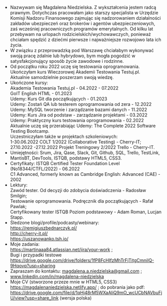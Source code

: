 - Nazwywam się Magdalena Niedzielska. Z wykształcenia jestem radcą prawnym. Dotychczas pracowałam jako starszy specjalista w Urzędzie Komisji Nadzoru Finansowego zajmując się nadzorowaniem działalności zakładów ubezpieczeń oraz brokerów i agentów ubezpieczeniowych, zaś wcześniej pracowniczych programów emerytalnych.
Od kilku lat przebywam na urlopach rodzicielskich/wychowawczych, ponieważ chciałam spędzić z dziećmi pierwsze i najważniejsze rozwojowo lata ich życia.
- W związku z przeprowadzką pod Warszawę chciałabym wykonywać swoją pracę zdalnie lub hybrydowo, bym mogła pogodzić w satysfakcjonujący sposób życie zawodowe i rodzinne.
- Od początku roku 2022 uczę się testowania oprogramowania.<br/> Ukończyłam kurs Wieczorowej Akademii Testowania Testuj.pl.<br/> Aktualnie samodzielnie poszerzam swoją wiedzę.
- Ukończone kursy: <br/>
Akademia Testowania Testuj.pl - 04.2022 - 07.2022<br/>
GoIT English HTML - 01.2023<br/>
Udemy: Kurs Git dla początkujących - 01.2023<br/>
Udemy: Zostań QA lub testerem oprogramowania od zera - 12.2022<br/>
Udemy: MySQL tworzenie i zarządzanie bazami danych - 11.2022<br/>
Udemy: Kurs Jira od podstaw - zarządzanie projektami - 03.2022<br/>
Udemy: Praktyczny kurs testowania oprogramowania - 02.2022<br/>
Aktualnie uczę się przerabiając Udemy: The Complete 2022 Software Testing Bootcamp.<br/>
Uczestniczyłam także w projektach szkoleniowych:<br/>
1-30.06.2022 COLT 1/2022 (Collaborative Testing) - Cherry-IT;<br/>
27.10.2022 -27.12.2022 Projekt Treningowy 2/2022 Trello - Cherry-IT.<br/>
- Umiejętności: Srum, Jira, Qase, Slack, Git, Github, SQL, Trello, TestLink, MantisBT, DevTools, ISTQB, podstawy HTML5, CSS3.<br/>
- Certyfikaty: ISTQB Certified Tester Foundation Level (No18344/CTFL/2022) - 06.2022<br/> C1 Advanced, formerly known as Cambridge English: Advanced (CAE) - 2002<br/>
- Lektury:<br/>
Zawód tester. Od decyzji do zdobycia doświadczenia - Radosław Smilgin;<br/>
Testowanie oprogramowania. Podręcznik dla początkujących - Rafał Pawlak;<br/>
Certyfikowany tester ISTQB Poziom podstawowy - Adam Roman, Lucjan Stapp.<br/>
- Śledzone blogi/profile/podcasty/webinary:<br/>
https://remigiuszbednarczyk.pl/ <br/>
http://cherry-it.pl/ <br/>
https://uszanowanko.tsh.io/<br/>
- Moje zadania:<br/> https://martinaaa84.atlassian.net/jira/your-work ; <br/>Bugi i przypadki testowe https://drive.google.com/drive/folders/1fP8FcHIfzMhTrFjTitgCmniIQ-9Hqovp?usp=sharing
- Zapraszam do kontaktu: magdalena.a.niedzielska@gmail.com ; www.linkedin.com/in/magdalena-niedzielska 
- Moje CV (stworzone przeze mnie w HTML5, CSS3) https://magdalenaniedzielska.netlify.app/ ; do pobrania jako pdf: https://drive.google.com/file/d/1qHj48rM5WXaAliQ9mO_wcUCbNAVbuFjU/view?usp=share_link   (wersja polska)





<!---
MagdalenaNiedzielska/MagdalenaNiedzielska is a ✨ special ✨ repository because its `README.md` (this file) appears on your GitHub profile.
You can click the Preview link to take a look at your changes.
--->
